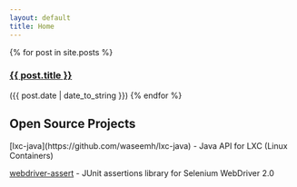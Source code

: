 ```yaml
---
layout: default
title: Home
---
```


{% for post in site.posts %}
   <h3> <a href="{{ post.url }}">{{ post.title }}</a> </h3> 
   <span class="post-date">({{ post.date | date_to_string }})</span>
{% endfor %}

<h2>Open Source Projects</h2>
[lxc-java](https://github.com/waseemh/lxc-java) - Java API for LXC (Linux Containers)

[webdriver-assert](https://github.com/waseemh/webdriver-assert) - JUnit assertions library for Selenium WebDriver 2.0
